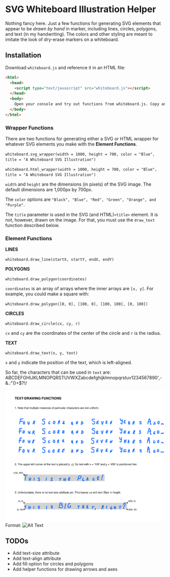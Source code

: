 # SVG Whiteboard Illustration Helper

Nothing fancy here. Just a few functions for generating SVG elements that appear to be *drawn by hand* in marker, including lines, circles, polygons, and text (in my handwriting). The colors and other styling are meant to imitate the look of dry-erase markers on a whiteboard.

## Installation
Download `whiteboard.js` and reference it in an HTML file:

```html
<html>
  <head>
    <script type="text/javascript" src="whiteboard.js"></script>
  </head>
  <body>
    Open your console and try out functions from whiteboard.js. Copy and paste the output into your text editor and you've got an SVG.
  </body>
</html>
```

### Wrapper Functions
There are two functions for generating either a SVG or HTML wrapper for whatever SVG elements you make with the **Element Functions**.

`whiteboard.svg_wrapper(width = 1000, height = 700, color = "Blue", title = "A Whiteboard SVG Illustration")`

`whiteboard.html_wrapper(width = 1000, height = 700, color = "Blue", title = "A Whiteboard SVG Illustration")`

`width` and `height` are the dimensions (in pixels) of the SVG image. The default dimensions are 1,000px by 700px.

The `color` options are `"Black", "Blue", "Red", "Green", "Orange", and "Purple"`.

The `title` parameter is used in the SVG (and HTML)`<title>` element. It is not, however, drawn on the image. For that, you must use the `draw_text` function described below.

### Element Functions

**LINES**

`whiteboard.draw_line(startX, startY, endX, endY)`

**POLYGONS**

`whiteboard.draw_polygon(coordinates)`

`coordinates` is an array of arrays where the inner arrays are `[x, y]`. For example, you could make a square with:

`whiteboard.draw_polygon([0, 0], [100, 0], [100, 100], [0, 100])`

**CIRCLES**

`whiteboard.draw_circle(cx, cy, r)`

`cx` and `cy` are the coordinates of the center of the circle and `r` is the radius.

**TEXT**

`whiteboard.draw_text(x, y, text)`

`x` and `y` indicate the position of the text, which is left-aligned.

So far, the characters that can be used in `text` are: ABCDEFGHIJKLMNOPQRSTUVWXZabcdefghijklmnopqrstuv1234567890',-&.:"()+$?!/

![text function ref](text-ref.svg)
Format: ![Alt Text](url)

## TODOs

- Add text-size attribute
- Add text-align attribute
- Add fill option for circles and polygons
- Add helper functions for drawing arrows and axes
